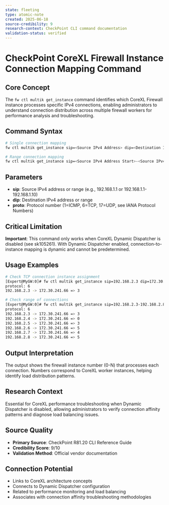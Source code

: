 ```yaml
---
state: fleeting
type: atomic-note
created: 2025-06-18
source-credibility: 9
research-context: CheckPoint CLI command documentation
validation-status: verified
---
```


# CheckPoint CoreXL Firewall Instance Connection Mapping Command

## Core Concept
The `fw ctl multik get_instance` command identifies which CoreXL Firewall instance processes specific IPv4 connections, enabling administrators to understand connection distribution across multiple firewall workers for performance analysis and troubleshooting.

## Command Syntax
```bash
# Single connection mapping
fw ctl multik get_instance sip=<Source IPv4 Address> dip=<Destination IPv4 Address> proto=<Protocol Number>

# Range connection mapping  
fw ctl multik get_instance sip=<Source IPv4 Address Start>-<Source IPv4 Address End> dip=<Destination IPv4 Address Start>-<Destination IPv4 Address End> proto=<Protocol Number>
```

## Parameters
- **sip**: Source IPv4 address or range (e.g., 192.168.1.1 or 192.168.1.1-192.168.1.10)
- **dip**: Destination IPv4 address or range
- **proto**: Protocol number (1=ICMP, 6=TCP, 17=UDP, see IANA Protocol Numbers)

## Critical Limitation
**Important**: This command only works when CoreXL Dynamic Dispatcher is disabled (see sk105261). With Dynamic Dispatcher enabled, connection-to-instance mapping is dynamic and cannot be predetermined.

## Usage Examples
```bash
# Check TCP connection instance assignment
[Expert@MyGW:0]# fw ctl multik get_instance sip=192.168.2.3 dip=172.30.241.66 proto=6
protocol: 6
192.168.2.3 -> 172.30.241.66 => 3

# Check range of connections
[Expert@MyGW:0]# fw ctl multik get_instance sip=192.168.2.3-192.168.2.8 dip=172.30.241.66 proto=6
protocol: 6
192.168.2.3 -> 172.30.241.66 => 3
192.168.2.4 -> 172.30.241.66 => 0
192.168.2.5 -> 172.30.241.66 => 3
192.168.2.6 -> 172.30.241.66 => 5
192.168.2.7 -> 172.30.241.66 => 4
192.168.2.8 -> 172.30.241.66 => 5
```

## Output Interpretation
The output shows the firewall instance number (0-N) that processes each connection. Numbers correspond to CoreXL worker instances, helping identify load distribution patterns.

## Research Context
Essential for CoreXL performance troubleshooting when Dynamic Dispatcher is disabled, allowing administrators to verify connection affinity patterns and diagnose load balancing issues.

## Source Quality
- **Primary Source**: CheckPoint R81.20 CLI Reference Guide
- **Credibility Score**: 9/10
- **Validation Method**: Official vendor documentation

## Connection Potential
- Links to CoreXL architecture concepts
- Connects to Dynamic Dispatcher configuration
- Related to performance monitoring and load balancing
- Associates with connection affinity troubleshooting methodologies